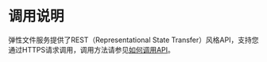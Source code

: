 # 调用说明<a name="sfs_02_0003"></a>

弹性文件服务提供了REST（Representational State Transfer）风格API，支持您通过HTTPS请求调用，调用方法请参见[如何调用API](如何调用API.md)。

